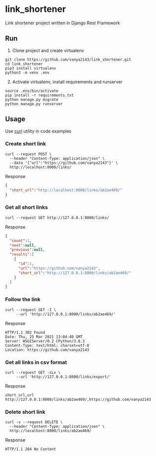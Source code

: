 # link_shortener
Link shortener project written in Django Rest Framework

## Run
1. Clone project and create virtualenv
```shell
git clone https://github.com/vanya2143/link_shortener.git
cd link_shortener
pip3 install virtualenv
python3 -m venv .env
```

2. Activate virtualenv, install requirements and runserver

```shell
source .env/bin/activate
pip install -r requirements.txt
python manage.py migrate
python manage.py runserver
```

## Usage
Use [curl](https://en.wikipedia.org/wiki/CURL) utility in code examples

### Create short link
```shell
curl --request POST \
  --header "Content-Type: application/json" \
  --data '{"url":"https://github.com/vanya2143"}' \
  http://localhost:8000/links/
```
Response
```json
{
  "short_url":"http://localhost:8000/links/ab2ae469/"
}
```

### Get all short links
```shell
curl --request GET http://127.0.0.1:8000/links/
```
Response
```json
{
  "count":1,
  "next":null,
  "previous":null,
  "results":[
    {
      "id":1,
      "url":"https://github.com/vanya2143",
      "short_url":"http://127.0.0.1:8000/links/ab2ae469/"
    }
  ]
}
```

### Follow the link
```shell
curl --request GET -I \
     --url 'http://127.0.0.1:8000/links/ab2ae469/'
```
Response
```log
HTTP/1.1 302 Found
Date: Thu, 25 Mar 2021 13:04:48 GMT
Server: WSGIServer/0.2 CPython/3.8.3
Content-Type: text/html; charset=utf-8
Location: https://github.com/vanya2143
```

### Get all links in csv format
```shell
curl --request GET -sLv \
     --url 'http://127.0.0.1:8000/links/export/'
```
Response
```csv
short_url,url
http://127.0.0.1:8000/links/ab2ae469/,https://github.com/vanya2143
```

### Delete short link
```shell
curl -v --request DELETE \
  --header "Content-Type: application/json" \
  http://localhost:8000/links/ab2ae469/
```
Response
```log
HTTP/1.1 204 No Content
```
